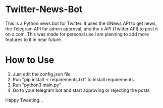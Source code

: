 # Twitter-News-Bot
This is a Python news bot for Twitter. It uses the GNews API to get news, the Telegram API for admin approval, and the x API (Twitter API) to post it on x.com.
This was made for personal use i am planning to add more features to it in near future.

# How to Use
1) Just edit the config.json file
2) Run "pip install -r requirements.txt" to install requirements
3) Run "python3 main.py"
4) Go to your telegram bot and start approving or rejecting the posts

Happy Tweeting...
